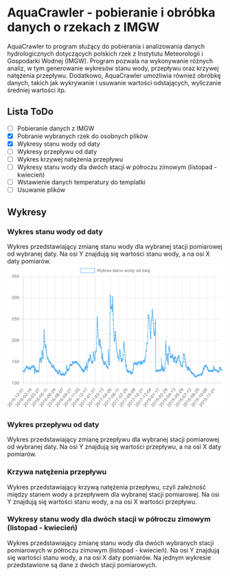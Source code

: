 # AquaCrawler - pobieranie i obróbka danych o rzekach z IMGW

AquaCrawler to program służący do pobierania i analizowania danych hydrologicznych dotyczących polskich rzek z Instytutu Meteorologii i Gospodarki Wodnej (IMGW). Program pozwala na wykonywanie różnych analiz, w tym generowanie wykresów stanu wody, przepływu oraz krzywej natężenia przepływu. Dodatkowo, AquaCrawler umożliwia również obróbkę danych, takich jak wykrywanie i usuwanie wartości odstających, wyliczanie średniej wartości itp.

## Lista ToDo

- [ ] Pobieranie danych z IMGW
- [x] Pobranie wybranych rzek do osobnych plików
- [x] Wykresy stanu wody od daty
- [ ] Wykresy przepływu od daty
- [ ] Wykres krzywej natężenia przepływu
- [ ] Wykresy stanu wody dla dwóch stacji w półroczu zimowym (listopad - kwiecień)
- [ ] Wstawienie danych temperatury do templatki
- [ ] Usuwanie plików
## Wykresy

### Wykres stanu wody od daty

Wykres przedstawiający zmianę stanu wody dla wybranej stacji pomiarowej od wybranej daty. Na osi Y znajdują się wartości stanu wody, a na osi X daty pomiarów. 
![Wykres stanu wody od daty](./img/stanwody.png)

### Wykres przepływu od daty

Wykres przedstawiający zmianę przepływu dla wybranej stacji pomiarowej od wybranej daty. Na osi Y znajdują się wartości przepływu, a na osi X daty pomiarów.

### Krzywa natężenia przepływu

Wykres przedstawiający krzywą natężenia przepływu, czyli zależność między stanem wody a przepływem dla wybranej stacji pomiarowej. Na osi Y znajdują się wartości stanu wody, a na osi X wartości przepływu.

### Wykresy stanu wody dla dwóch stacji w półroczu zimowym (listopad - kwiecień)

Wykres przedstawiający zmianę stanu wody dla dwóch wybranych stacji pomiarowych w półroczu zimowym (listopad - kwiecień). Na osi Y znajdują się wartości stanu wody, a na osi X daty pomiarów. Na jednym wykresie przedstawione są dane z dwóch stacji pomiarowych.

